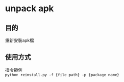# unpack apk

## 目的
重新安裝apk檔

## 使用方式
指令範例  
<code>python reinstall.py -f {file path} -p {package name}</code>
